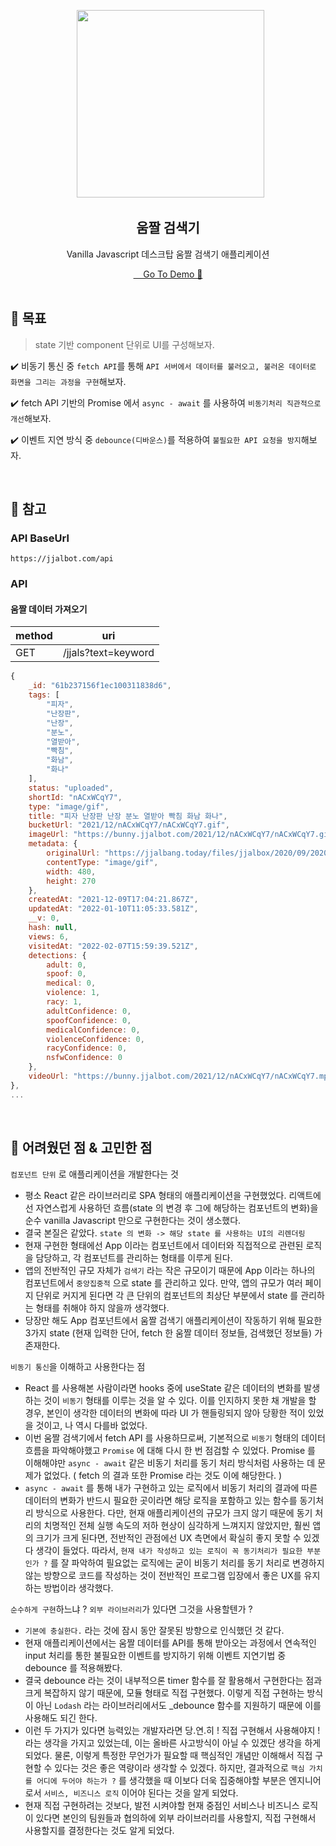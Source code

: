 <p align="middle" >
  <img src="https://cdn-icons-png.flaticon.com/512/6811/6811212.png" width="300">
</p>
<h2 align="middle">움짤 검색기</h2>
<p align="middle">Vanilla Javascript 데스크탑 움짤 검색기 애플리케이션</p>

<center><a href="https://js-playground-jjal-finder.netlify.app/" target="_blank">
    Go To Demo 🚀
</a></center>

<br />

## 🎯 목표

> state 기반 component 단위로 UI를 구성해보자.

✔️ 비동기 통신 중 `fetch API`를 통해 `API 서버에서 데이터를 불러오고, 불러온 데이터로 화면을 그리는 과정을 구현`해보자.

✔️ fetch API 기반의 Promise 에서 `async - await` 를 사용하여 `비동기처리 직관적으로 개선`해보자.

✔️ 이벤트 지연 방식 중 `debounce(디바운스)`를 적용하여 `불필요한 API 요청을 방지`해보자.

<br />

## 📝 참고

### API BaseUrl

```
https://jjalbot.com/api
```

### API

#### 움짤 데이터 가져오기

| method | uri                 |
| ------ | ------------------- |
| GET    | /jjals?text=keyword |

```javascript
{
    _id: "61b237156f1ec100311838d6",
    tags: [
        "피자",
        "난장판",
        "난장",
        "분노",
        "열받아",
        "빡침",
        "화남",
        "화나"
    ],
    status: "uploaded",
    shortId: "nACxWCqY7",
    type: "image/gif",
    title: "피자 난장판 난장 분노 열받아 빡침 화남 화나",
    bucketUrl: "2021/12/nACxWCqY7/nACxWCqY7.gif",
    imageUrl: "https://bunny.jjalbot.com/2021/12/nACxWCqY7/nACxWCqY7.gif",
    metadata: {
        originalUrl: "https://jjalbang.today/files/jjalbox/2020/09/20200912_5f5c45267c13a.gif",
        contentType: "image/gif",
        width: 480,
        height: 270
    },
    createdAt: "2021-12-09T17:04:21.867Z",
    updatedAt: "2022-01-10T11:05:33.581Z",
    __v: 0,
    hash: null,
    views: 6,
    visitedAt: "2022-02-07T15:59:39.521Z",
    detections: {
        adult: 0,
        spoof: 0,
        medical: 0,
        violence: 1,
        racy: 1,
        adultConfidence: 0,
        spoofConfidence: 0,
        medicalConfidence: 0,
        violenceConfidence: 0,
        racyConfidence: 0,
        nsfwConfidence: 0
    },
    videoUrl: "https://bunny.jjalbot.com/2021/12/nACxWCqY7/nACxWCqY7.mp4"
},
...
```

<br />

## 🧐 어려웠던 점 & 고민한 점

`컴포넌트 단위` 로 애플리케이션을 개발한다는 것

- 평소 React 같은 라이브러리로 SPA 형태의 애플리케이션을 구현했었다.
  리액트에선 자연스럽게 사용하던 흐름(state 의 변경 후 그에 해당하는 컴포넌트의 변화)을 순수 vanilla Javascript 만으로 구현한다는 것이 생소했다.
- 결국 본질은 같았다. `state 의 변화 -> 해당 state 를 사용하는 UI의 리렌더링`
- 현재 구현한 형태에선 App 이라는 컴포넌트에서 데이터와 직접적으로 관련된 로직을 담당하고, 각 컴포넌트를 관리하는 형태를 이루게 된다.
- 앱의 전반적인 규모 자체가 `검색기` 라는 작은 규모이기 때문에 App 이라는 하나의 컴포넌트에서 `중앙집중적` 으로 state 를 관리하고 있다.
  만약, 앱의 규모가 여러 페이지 단위로 커지게 된다면 각 큰 단위의 컴포넌트의 최상단 부분에서 state 를 관리하는 형태를 취해야 하지 않을까 생각했다.
- 당장만 해도 App 컴포넌트에서 움짤 검색기 애플리케이션이 작동하기 위해 필요한 3가지 state (현재 입력한 단어, fetch 한 움짤 데이터 정보들, 검색했던 정보들) 가 존재한다.

`비동기 통신`을 이해하고 사용한다는 점

- React 를 사용해본 사람이라면 hooks 중에 useState 같은 데이터의 변화를 발생하는 것이 `비동기` 형태를 이루는 것을 알 수 있다.
  이를 인지하지 못한 채 개발을 할 경우, 본인이 생각한 데이터의 변화에 따라 UI 가 핸들링되지 않아 당황한 적이 있었을 것이고, 나 역시 다를바 없었다.
- 이번 움짤 검색기에서 fetch API 를 사용하므로써, 기본적으로 `비동기` 형태의 데이터 흐름을 파악해야했고 `Promise` 에 대해 다시 한 번 점검할 수 있었다.
  Promise 를 이해해야만 `async - await` 같은 비동기 처리를 동기 처리 방식처럼 사용하는 데 문제가 없었다. ( fetch 의 결과 또한 Promise 라는 것도 이에 해당한다. )
- `async - await` 를 통해 내가 구현하고 있는 로직에서 비동기 처리의 결과에 따른 데이터의 변화가 반드시 필요한 곳이라면 해당 로직을 포함하고 있는 함수를 동기처리 방식으로 사용한다.
  다만, 현재 애플리케이션의 규모가 크지 않기 때문에 동기 처리의 치명적인 전체 실행 속도의 저하 현상이 심각하게 느껴지지 않았지만, 훨씬 앱의 크기가 크게 된다면, 전반적인 관점에선 UX 측면에서 확실히 좋지 못할 수 있겠다 생각이 들었다.
  따라서, `현재 내가 작성하고 있는 로직이 꼭 동기처리가 필요한 부분인가 ?` 를 잘 파악하여 필요없는 로직에는 굳이 비동기 처리를 동기 처리로 변경하지 않는 방향으로 코드를 작성하는 것이 전반적인 프로그램 입장에서 좋은 UX를 유지하는 방법이라 생각했다.

`순수하게 구현`하느냐 ? `외부 라이브러리`가 있다면 그것을 사용할텐가 ?

- `기본에 충실한다.` 라는 것에 잠시 동안 잘못된 방향으로 인식했던 것 같다.
- 현재 애플리케이션에서는 움짤 데이터를 API를 통해 받아오는 과정에서 연속적인 input 처리를 통한 불필요한 이벤트를 방지하기 위해 이벤트 지연기법 중 debounce 를 적용해봤다.
- 결국 debounce 라는 것이 내부적으론 timer 함수를 잘 활용해서 구현한다는 점과 크게 복잡하지 않기 때문에, 모듈 형태로 직접 구현했다.
  이렇게 직접 구현하는 방식이 아닌 `Lodash` 라는 라이브러리에서도 \_debounce 함수를 지원하기 때문에 이를 사용해도 되긴 한다.
- 이런 두 가지가 있다면 능력있는 개발자라면 당.연.히 ! 직접 구현해서 사용해야지 ! 라는 생각을 가지고 있었는데, 이는 올바른 사고방식이 아닐 수 있겠단 생각을 하게 되었다.
  물론, 이렇게 특정한 무언가가 필요할 때 핵심적인 개념만 이해해서 직접 구현할 수 있다는 것은 좋은 역량이라 생각할 수 있겠다.
  하지만, 결과적으로 `핵심 가치를 어디에 두어야 하는가 ?` 를 생각했을 때 이보다 더욱 집중해야할 부분은 엔지니어로서 `서비스, 비즈니스 로직` 이어야 된다는 것을 알게 되었다.
- 현재 직접 구현하려는 것보다, 발전 시켜야할 현재 중점인 서비스나 비즈니스 로직이 있다면 본인의 팀원들과 협의하에 외부 라이브러리를 사용할지, 직접 구현해서 사용할지를 결정한다는 것도 알게 되었다.

